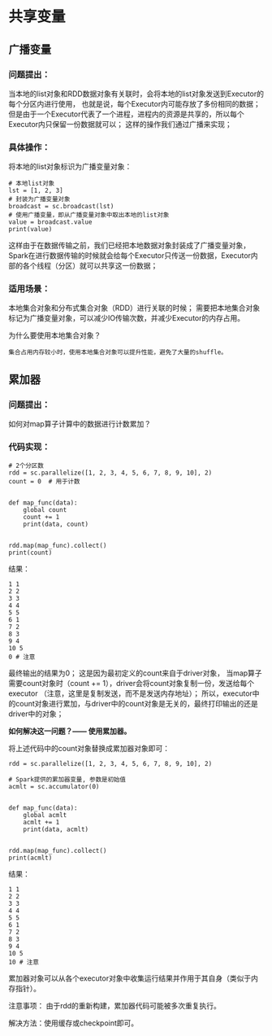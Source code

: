 # 共享变量
## 广播变量
### 问题提出：
当本地的list对象和RDD数据对象有关联时，会将本地的list对象发送到Executor的每个分区内进行使用，
也就是说，每个Executor内可能存放了多份相同的数据；
但是由于一个Executor代表了一个进程，进程内的资源是共享的，所以每个Executor内只保留一份数据就可以；
这样的操作我们通过广播来实现；

### 具体操作：
将本地的list对象标识为广播变量对象：
```text
# 本地list对象
lst = [1, 2, 3]
# 封装为广播变量对象
broadcast = sc.broadcast(lst)
# 使用广播变量，即从广播变量对象中取出本地的list对象
value = broadcast.value
print(value)
```
这样由于在数据传输之前，我们已经把本地数据对象封装成了广播变量对象，
Spark在进行数据传输的时候就会给每个Executor只传送一份数据，Executor内部的各个线程（分区）就可以共享这一份数据；
### 适用场景：
本地集合对象和分布式集合对象（RDD）进行关联的时候；
需要把本地集合对象标记为广播变量对象，可以减少IO传输次数，并减少Executor的内存占用。

为什么要使用本地集合对象？
```text
集合占用内存较小时，使用本地集合对象可以提升性能，避免了大量的shuffle。
```

## 累加器
### 问题提出：
如何对map算子计算中的数据进行计数累加？

### 代码实现：
```text
# 2个分区数
rdd = sc.parallelize([1, 2, 3, 4, 5, 6, 7, 8, 9, 10], 2)
count = 0  # 用于计数


def map_func(data):
    global count
    count += 1
    print(data, count)


rdd.map(map_func).collect()
print(count)
```
结果：
```text
1 1
2 2
3 3
4 4
5 5
6 1
7 2
8 3
9 4
10 5
0 # 注意
```
最终输出的结果为0；
这是因为最初定义的count来自于driver对象，
当map算子需要count对象时（count += 1），driver会将count对象复制一份，发送给每个executor
（注意，这里是复制发送，而不是发送内存地址）；
所以，executor中的count对象进行累加，与driver中的count对象是无关的，最终打印输出的还是driver中的对象；

**如何解决这一问题？—— 使用累加器。**

将上述代码中的count对象替换成累加器对象即可：
```text
rdd = sc.parallelize([1, 2, 3, 4, 5, 6, 7, 8, 9, 10], 2)

# Spark提供的累加器变量, 参数是初始值
acmlt = sc.accumulator(0)


def map_func(data):
    global acmlt
    acmlt += 1
    print(data, acmlt)


rdd.map(map_func).collect()
print(acmlt)
```
结果：
```text
1 1
2 2
3 3
4 4
5 5
6 1
7 2
8 3
9 4
10 5
10 # 注意
```
累加器对象可以从各个executor对象中收集运行结果并作用于其自身（类似于内存指针）。

注意事项：
由于rdd的重新构建，累加器代码可能被多次重复执行。

解决方法：使用缓存或checkpoint即可。
